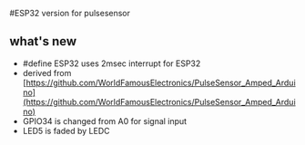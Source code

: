 #ESP32 version for pulsesensor
## what's new
- #define ESP32 uses 2msec interrupt for ESP32
- derived from [https://github.com/WorldFamousElectronics/PulseSensor_Amped_Arduino](https://github.com/WorldFamousElectronics/PulseSensor_Amped_Arduino)
- GPIO34 is changed from A0 for signal input
- LED5 is faded by LEDC